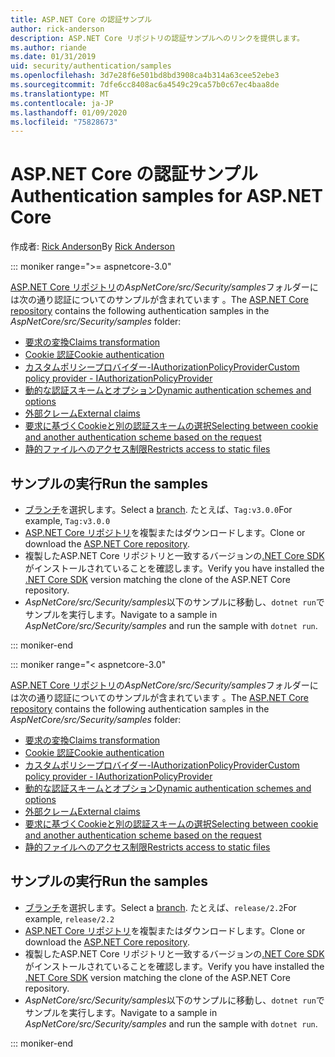```yaml
---
title: ASP.NET Core の認証サンプル
author: rick-anderson
description: ASP.NET Core リポジトリの認証サンプルへのリンクを提供します。
ms.author: riande
ms.date: 01/31/2019
uid: security/authentication/samples
ms.openlocfilehash: 3d7e28f6e501bd8bd3908ca4b314a63cee52ebe3
ms.sourcegitcommit: 7dfe6cc8408ac6a4549c29ca57b0c67ec4baa8de
ms.translationtype: MT
ms.contentlocale: ja-JP
ms.lasthandoff: 01/09/2020
ms.locfileid: "75828673"
---
```

# <a name="authentication-samples-for-aspnet-core"></a><span data-ttu-id="db106-103">ASP.NET Core の認証サンプル</span><span class="sxs-lookup"><span data-stu-id="db106-103">Authentication samples for ASP.NET Core</span></span>

<span data-ttu-id="db106-104">作成者: [Rick Anderson](https://twitter.com/RickAndMSFT)</span><span class="sxs-lookup"><span data-stu-id="db106-104">By [Rick Anderson](https://twitter.com/RickAndMSFT)</span></span>

::: moniker range=">= aspnetcore-3.0"

<span data-ttu-id="db106-105">[ASP.NET Core リポジトリ](https://github.com/dotnet/AspNetCore)の*AspNetCore/src/Security/samples*フォルダーには次の通り認証についてのサンプルが含まれています 。</span><span class="sxs-lookup"><span data-stu-id="db106-105">The [ASP.NET Core repository](https://github.com/dotnet/AspNetCore) contains the following authentication samples in the *AspNetCore/src/Security/samples* folder:</span></span>

* [<span data-ttu-id="db106-106">要求の変換</span><span class="sxs-lookup"><span data-stu-id="db106-106">Claims transformation</span></span>](https://github.com/dotnet/AspNetCore/tree/release/3.0/src/Security/samples/ClaimsTransformation)
* [<span data-ttu-id="db106-107">Cookie 認証</span><span class="sxs-lookup"><span data-stu-id="db106-107">Cookie authentication</span></span>](https://github.com/dotnet/AspNetCore/tree/release/3.0/src/Security/samples/Cookies)
* [<span data-ttu-id="db106-108">カスタムポリシープロバイダー-IAuthorizationPolicyProvider</span><span class="sxs-lookup"><span data-stu-id="db106-108">Custom policy provider - IAuthorizationPolicyProvider</span></span>](https://github.com/dotnet/AspNetCore/tree/release/3.0/src/Security/samples/CustomPolicyProvider)
* [<span data-ttu-id="db106-109">動的な認証スキームとオプション</span><span class="sxs-lookup"><span data-stu-id="db106-109">Dynamic authentication schemes and options</span></span>](https://github.com/dotnet/AspNetCore/tree/release/3.0/src/Security/samples/DynamicSchemes)
* [<span data-ttu-id="db106-110">外部クレーム</span><span class="sxs-lookup"><span data-stu-id="db106-110">External claims</span></span>](https://github.com/dotnet/AspNetCore/tree/release/3.0/src/Security/samples/Identity.ExternalClaims)
* [<span data-ttu-id="db106-111">要求に基づくCookieと別の認証スキームの選択</span><span class="sxs-lookup"><span data-stu-id="db106-111">Selecting between cookie and another authentication scheme based on the request</span></span>](https://github.com/dotnet/AspNetCore/tree/release/3.0/src/Security/samples/PathSchemeSelection)
* [<span data-ttu-id="db106-112">静的ファイルへのアクセス制限</span><span class="sxs-lookup"><span data-stu-id="db106-112">Restricts access to static files</span></span>](https://github.com/dotnet/AspNetCore/tree/release/3.0/src/Security/samples/StaticFilesAuth)

## <a name="run-the-samples"></a><span data-ttu-id="db106-113">サンプルの実行</span><span class="sxs-lookup"><span data-stu-id="db106-113">Run the samples</span></span>

* <span data-ttu-id="db106-114">[ブランチ](https://github.com/dotnet/AspNetCore)を選択します。</span><span class="sxs-lookup"><span data-stu-id="db106-114">Select a [branch](https://github.com/dotnet/AspNetCore).</span></span> <span data-ttu-id="db106-115">たとえば、`Tag:v3.0.0`</span><span class="sxs-lookup"><span data-stu-id="db106-115">For example, `Tag:v3.0.0`</span></span>
* <span data-ttu-id="db106-116">[ASP.NET Core リポジトリ](https://github.com/dotnet/AspNetCore)を複製またはダウンロードします。</span><span class="sxs-lookup"><span data-stu-id="db106-116">Clone or download the [ASP.NET Core repository](https://github.com/dotnet/AspNetCore).</span></span>
* <span data-ttu-id="db106-117">複製したASP.NET Core リポジトリと一致するバージョンの[.NET Core SDK](https://www.microsoft.com/net/download/all)がインストールされていることを確認します。</span><span class="sxs-lookup"><span data-stu-id="db106-117">Verify you have installed the [.NET Core SDK](https://www.microsoft.com/net/download/all) version matching the clone of the ASP.NET Core repository.</span></span>
* <span data-ttu-id="db106-118">*AspNetCore/src/Security/samples*以下のサンプルに移動し、`dotnet run`でサンプルを実行します。</span><span class="sxs-lookup"><span data-stu-id="db106-118">Navigate to a sample in *AspNetCore/src/Security/samples* and run the sample with `dotnet run`.</span></span>

::: moniker-end

::: moniker range="< aspnetcore-3.0"

<span data-ttu-id="db106-119">[ASP.NET Core リポジトリ](https://github.com/dotnet/AspNetCore)の*AspNetCore/src/Security/samples*フォルダーには次の通り認証についてのサンプルが含まれています 。</span><span class="sxs-lookup"><span data-stu-id="db106-119">The [ASP.NET Core repository](https://github.com/dotnet/AspNetCore) contains the following authentication samples in the *AspNetCore/src/Security/samples* folder:</span></span>

* [<span data-ttu-id="db106-120">要求の変換</span><span class="sxs-lookup"><span data-stu-id="db106-120">Claims transformation</span></span>](https://github.com/dotnet/AspNetCore/tree/release/2.2/src/Security/samples/ClaimsTransformation)
* [<span data-ttu-id="db106-121">Cookie 認証</span><span class="sxs-lookup"><span data-stu-id="db106-121">Cookie authentication</span></span>](https://github.com/dotnet/AspNetCore/tree/release/2.2/src/Security/samples/Cookies)
* [<span data-ttu-id="db106-122">カスタムポリシープロバイダー-IAuthorizationPolicyProvider</span><span class="sxs-lookup"><span data-stu-id="db106-122">Custom policy provider - IAuthorizationPolicyProvider</span></span>](https://github.com/dotnet/AspNetCore/tree/release/2.2/src/Security/samples/CustomPolicyProvider)
* [<span data-ttu-id="db106-123">動的な認証スキームとオプション</span><span class="sxs-lookup"><span data-stu-id="db106-123">Dynamic authentication schemes and options</span></span>](https://github.com/dotnet/AspNetCore/tree/release/2.2/src/Security/samples/DynamicSchemes)
* [<span data-ttu-id="db106-124">外部クレーム</span><span class="sxs-lookup"><span data-stu-id="db106-124">External claims</span></span>](https://github.com/dotnet/AspNetCore/tree/release/2.2/src/Security/samples/Identity.ExternalClaims)
* [<span data-ttu-id="db106-125">要求に基づくCookieと別の認証スキームの選択</span><span class="sxs-lookup"><span data-stu-id="db106-125">Selecting between cookie and another authentication scheme based on the request</span></span>](https://github.com/dotnet/AspNetCore/tree/release/2.2/src/Security/samples/PathSchemeSelection)
* [<span data-ttu-id="db106-126">静的ファイルへのアクセス制限</span><span class="sxs-lookup"><span data-stu-id="db106-126">Restricts access to static files</span></span>](https://github.com/dotnet/AspNetCore/tree/release/2.2/src/Security/samples/StaticFilesAuth)

## <a name="run-the-samples"></a><span data-ttu-id="db106-127">サンプルの実行</span><span class="sxs-lookup"><span data-stu-id="db106-127">Run the samples</span></span>

* <span data-ttu-id="db106-128">[ブランチ](https://github.com/dotnet/AspNetCore)を選択します。</span><span class="sxs-lookup"><span data-stu-id="db106-128">Select a [branch](https://github.com/dotnet/AspNetCore).</span></span> <span data-ttu-id="db106-129">たとえば、`release/2.2`</span><span class="sxs-lookup"><span data-stu-id="db106-129">For example, `release/2.2`</span></span>
* <span data-ttu-id="db106-130">[ASP.NET Core リポジトリ](https://github.com/dotnet/AspNetCore)を複製またはダウンロードします。</span><span class="sxs-lookup"><span data-stu-id="db106-130">Clone or download the [ASP.NET Core repository](https://github.com/dotnet/AspNetCore).</span></span>
* <span data-ttu-id="db106-131">複製したASP.NET Core リポジトリと一致するバージョンの[.NET Core SDK](https://www.microsoft.com/net/download/all)がインストールされていることを確認します。</span><span class="sxs-lookup"><span data-stu-id="db106-131">Verify you have installed the [.NET Core SDK](https://www.microsoft.com/net/download/all) version matching the clone of the ASP.NET Core repository.</span></span>
* <span data-ttu-id="db106-132">*AspNetCore/src/Security/samples*以下のサンプルに移動し、`dotnet run`でサンプルを実行します。</span><span class="sxs-lookup"><span data-stu-id="db106-132">Navigate to a sample in *AspNetCore/src/Security/samples* and run the sample with `dotnet run`.</span></span>

::: moniker-end
